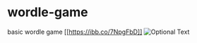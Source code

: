 # wordle-game
basic wordle game
[[https://ibb.co/7NpgFbD]]
![Optional Text](https://resimyukle.io/r/Au2A2CbPHH)
